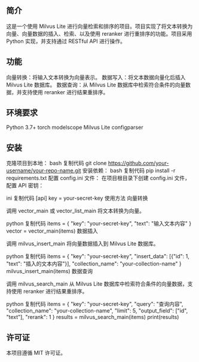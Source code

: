 ## 简介
这是一个使用 Milvus Lite 进行向量检索和排序的项目。项目实现了将文本转换为向量、向量数据的插入、检索、以及使用 reranker 进行重排序的功能。项目采用 Python 实现，并支持通过 RESTful API 进行操作。

## 功能
向量转换：将输入文本转换为向量表示。
数据写入：将文本数据向量化后插入 Milvus Lite 数据库。
数据查询：从 Milvus Lite 数据库中检索符合条件的向量数据，并支持使用 reranker 进行结果重排序。

## 环境要求
Python 3.7+
torch
modelscope
Milvus Lite
configparser

## 安装
克隆项目到本地：
bash
复制代码
git clone https://github.com/your-username/your-repo-name.git
安装依赖：
bash
复制代码
pip install -r requirements.txt
配置 config.ini 文件：
在项目根目录下创建 config.ini 文件，配置 API 密钥：

ini
复制代码
[api]
key = your-secret-key
使用方法
向量转换

调用 vector_main 或 vector_list_main 将文本转换为向量。

python
复制代码
items = {
    "key": "your-secret-key",
    "text": "输入文本内容"
}
vector = vector_main(items)
数据插入

调用 milvus_insert_main 将向量数据插入到 Milvus Lite 数据库。

python
复制代码
items = {
    "key": "your-secret-key",
    "insert_data": [{"id": 1, "text": "插入的文本内容"}],
    "collection_name": "your-collection-name"
}
milvus_insert_main(items)
数据查询

调用 milvus_search_main 从 Milvus Lite 数据库中检索符合条件的向量数据，支持使用 reranker 进行结果重排序。

python
复制代码
items = {
    "key": "your-secret-key",
    "query": "查询内容",
    "collection_name": "your-collection-name",
    "limit": 5,
    "output_field": ["id", "text"],
    "rerank": 1
}
results = milvus_search_main(items)
print(results)


## 许可证
本项目遵循 MIT 许可证。


